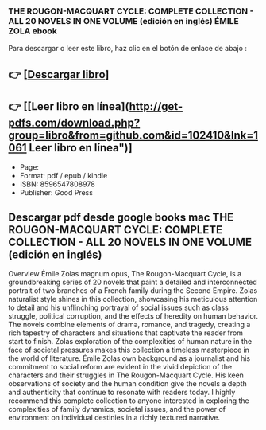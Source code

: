 ### THE ROUGON-MACQUART CYCLE: COMPLETE COLLECTION - ALL 20 NOVELS IN ONE VOLUME  (edición en inglés) ÉMILE ZOLA ebook

Para descargar o leer este libro, haz clic en el botón de enlace de abajo :

## 👉  [**[Descargar libro](http://get-pdfs.com/download.php?group=libro&from=github.com&id=102410&lnk=1061 "Descargar libro")**]

## 👉  [**[Leer libro en línea](http://get-pdfs.com/download.php?group=libro&from=github.com&id=102410&lnk=1061 Leer libro en línea")**]




* Page: 
* Format: pdf / epub / kindle
* ISBN: 8596547808978
* Publisher: Good Press

## Descargar pdf desde google books mac THE ROUGON-MACQUART CYCLE: COMPLETE COLLECTION - ALL 20 NOVELS IN ONE VOLUME  (edición en inglés)

Overview
Émile Zolas magnum opus, The Rougon-Macquart Cycle, is a groundbreaking series of 20 novels that paint a detailed and interconnected portrait of two branches of a French family during the Second Empire. Zolas naturalist style shines in this collection, showcasing his meticulous attention to detail and his unflinching portrayal of social issues such as class struggle, political corruption, and the effects of heredity on human behavior. The novels combine elements of drama, romance, and tragedy, creating a rich tapestry of characters and situations that captivate the reader from start to finish. Zolas exploration of the complexities of human nature in the face of societal pressures makes this collection a timeless masterpiece in the world of literature. Émile Zolas own background as a journalist and his commitment to social reform are evident in the vivid depiction of the characters and their struggles in The Rougon-Macquart Cycle. His keen observations of society and the human condition give the novels a depth and authenticity that continue to resonate with readers today. I highly recommend this complete collection to anyone interested in exploring the complexities of family dynamics, societal issues, and the power of environment on individual destinies in a richly textured narrative.



